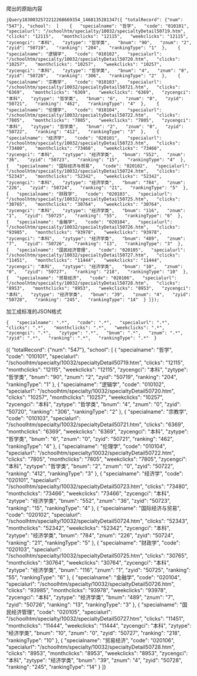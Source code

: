 爬出的原始内容

```
jQuery1830032572212268669354_1468135281347({ "totalRecord": {"num": "547"}, "school":  [    {   "specialname": "哲学",   "code": "010101",   "specialurl": "/schoolhtm/specialty/10032/specialtyDetail50719.htm",   "clicks": "12115",   "monthclicks": "12115",   "weekclicks": "12115",   "zycengci": "本科",   "zytype": "哲学类",   "bnum": "90",   "znum": "2",   "zyid": "50719",   "ranking": "204",   "rankingType": "1"  },    {   "specialname": "逻辑学",   "code": "010102",   "specialurl": "/schoolhtm/specialty/10032/specialtyDetail50720.htm",   "clicks": "10257",   "monthclicks": "10257",   "weekclicks": "10257",   "zycengci": "本科",   "zytype": "哲学类",   "bnum": "4",   "znum": "0",   "zyid": "50720",   "ranking": "306",   "rankingType": "2"  },    {   "specialname": "宗教学",   "code": "010103",   "specialurl": "/schoolhtm/specialty/10032/specialtyDetail50721.htm",   "clicks": "6369",   "monthclicks": "6369",   "weekclicks": "6369",   "zycengci": "本科",   "zytype": "哲学类",   "bnum": "6",   "znum": "0",   "zyid": "50721",   "ranking": "462",   "rankingType": "4"  },    {   "specialname": "伦理学",   "code": "010104",   "specialurl": "/schoolhtm/specialty/10032/specialtyDetail50722.htm",   "clicks": "7805",   "monthclicks": "7805",   "weekclicks": "7805",   "zycengci": "本科",   "zytype": "哲学类",   "bnum": "2",   "znum": "0",   "zyid": "50722",   "ranking": "412",   "rankingType": "3"  },    {   "specialname": "经济学",   "code": "020101",   "specialurl": "/schoolhtm/specialty/10032/specialtyDetail50723.htm",   "clicks": "73480",   "monthclicks": "73466",   "weekclicks": "73466",   "zycengci": "本科",   "zytype": "经济学类",   "bnum": "552",   "znum": "36",   "zyid": "50723",   "ranking": "15",   "rankingType": "4"  },    {   "specialname": "国际经济与贸易",   "code": "020102",   "specialurl": "/schoolhtm/specialty/10032/specialtyDetail50724.htm",   "clicks": "52343",   "monthclicks": "52342",   "weekclicks": "52342",   "zycengci": "本科",   "zytype": "经济学类",   "bnum": "784",   "znum": "226",   "zyid": "50724",   "ranking": "21",   "rankingType": "5"  },    {   "specialname": "财政学",   "code": "020103",   "specialurl": "/schoolhtm/specialty/10032/specialtyDetail50725.htm",   "clicks": "30765",   "monthclicks": "30764",   "weekclicks": "30764",   "zycengci": "本科",   "zytype": "经济学类",   "bnum": "116",   "znum": "1",   "zyid": "50725",   "ranking": "55",   "rankingType": "6"  },    {   "specialname": "金融学",   "code": "020104",   "specialurl": "/schoolhtm/specialty/10032/specialtyDetail50726.htm",   "clicks": "93985",   "monthclicks": "93978",   "weekclicks": "93978",   "zycengci": "本科",   "zytype": "经济学类",   "bnum": "489",   "znum": "7",   "zyid": "50726",   "ranking": "13",   "rankingType": "3"  },    {   "specialname": "国民经济管理",   "code": "020105",   "specialurl": "/schoolhtm/specialty/10032/specialtyDetail50727.htm",   "clicks": "11451",   "monthclicks": "11444",   "weekclicks": "11444",   "zycengci": "本科",   "zytype": "经济学类",   "bnum": "10",   "znum": "0",   "zyid": "50727",   "ranking": "218",   "rankingType": "10"  },    {   "specialname": "贸易经济",   "code": "020106",   "specialurl": "/schoolhtm/specialty/10032/specialtyDetail50728.htm",   "clicks": "8953",   "monthclicks": "8953",   "weekclicks": "8953",   "zycengci": "本科",   "zytype": "经济学类",   "bnum": "39",   "znum": "4",   "zyid": "50728",   "ranking": "245",   "rankingType": "14"  } ]});

```

加工成标准的JSON格式

```
{   "specialname": ".*",   "code": ".*",   "specialurl": ".*",   "clicks": ".*",   "monthclicks": ".*",   "weekclicks": ".*",   "zycengci": ".*",   "zytype": ".*",   "bnum": ".*",   "znum": ".*",   "zyid": ".*",   "ranking": ".*",   "rankingType": ".*"  }

```

({ "totalRecord": {"num": "547"}, "school":  [    {   "specialname": "哲学",   "code": "010101",   "specialurl": "/schoolhtm/specialty/10032/specialtyDetail50719.htm",   "clicks": "12115",   "monthclicks": "12115",   "weekclicks": "12115",   "zycengci": "本科",   "zytype": "哲学类",   "bnum": "90",   "znum": "2",   "zyid": "50719",   "ranking": "204",   "rankingType": "1"  },    {   "specialname": "逻辑学",   "code": "010102",   "specialurl": "/schoolhtm/specialty/10032/specialtyDetail50720.htm",   "clicks": "10257",   "monthclicks": "10257",   "weekclicks": "10257",   "zycengci": "本科",   "zytype": "哲学类",   "bnum": "4",   "znum": "0",   "zyid": "50720",   "ranking": "306",   "rankingType": "2"  },    {   "specialname": "宗教学",   "code": "010103",   "specialurl": "/schoolhtm/specialty/10032/specialtyDetail50721.htm",   "clicks": "6369",   "monthclicks": "6369",   "weekclicks": "6369",   "zycengci": "本科",   "zytype": "哲学类",   "bnum": "6",   "znum": "0",   "zyid": "50721",   "ranking": "462",   "rankingType": "4"  },    {   "specialname": "伦理学",   "code": "010104",   "specialurl": "/schoolhtm/specialty/10032/specialtyDetail50722.htm",   "clicks": "7805",   "monthclicks": "7805",   "weekclicks": "7805",   "zycengci": "本科",   "zytype": "哲学类",   "bnum": "2",   "znum": "0",   "zyid": "50722",   "ranking": "412",   "rankingType": "3"  },    {   "specialname": "经济学",   "code": "020101",   "specialurl": "/schoolhtm/specialty/10032/specialtyDetail50723.htm",   "clicks": "73480",   "monthclicks": "73466",   "weekclicks": "73466",   "zycengci": "本科",   "zytype": "经济学类",   "bnum": "552",   "znum": "36",   "zyid": "50723",   "ranking": "15",   "rankingType": "4"  },    {   "specialname": "国际经济与贸易",   "code": "020102",   "specialurl": "/schoolhtm/specialty/10032/specialtyDetail50724.htm",   "clicks": "52343",   "monthclicks": "52342",   "weekclicks": "52342",   "zycengci": "本科",   "zytype": "经济学类",   "bnum": "784",   "znum": "226",   "zyid": "50724",   "ranking": "21",   "rankingType": "5"  },    {   "specialname": "财政学",   "code": "020103",   "specialurl": "/schoolhtm/specialty/10032/specialtyDetail50725.htm",   "clicks": "30765",   "monthclicks": "30764",   "weekclicks": "30764",   "zycengci": "本科",   "zytype": "经济学类",   "bnum": "116",   "znum": "1",   "zyid": "50725",   "ranking": "55",   "rankingType": "6"  },    {   "specialname": "金融学",   "code": "020104",   "specialurl": "/schoolhtm/specialty/10032/specialtyDetail50726.htm",   "clicks": "93985",   "monthclicks": "93978",   "weekclicks": "93978",   "zycengci": "本科",   "zytype": "经济学类",   "bnum": "489",   "znum": "7",   "zyid": "50726",   "ranking": "13",   "rankingType": "3"  },    {   "specialname": "国民经济管理",   "code": "020105",   "specialurl": "/schoolhtm/specialty/10032/specialtyDetail50727.htm",   "clicks": "11451",   "monthclicks": "11444",   "weekclicks": "11444",   "zycengci": "本科",   "zytype": "经济学类",   "bnum": "10",   "znum": "0",   "zyid": "50727",   "ranking": "218",   "rankingType": "10"  },    {   "specialname": "贸易经济",   "code": "020106",   "specialurl": "/schoolhtm/specialty/10032/specialtyDetail50728.htm",   "clicks": "8953",   "monthclicks": "8953",   "weekclicks": "8953",   "zycengci": "本科",   "zytype": "经济学类",   "bnum": "39",   "znum": "4",   "zyid": "50728",   "ranking": "245",   "rankingType": "14"  } ]}